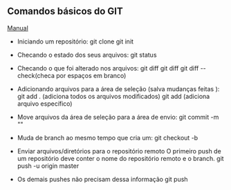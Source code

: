 ## Comandos básicos do GIT                  
[Manual](https://gist.github.com/leocomelli/2545add34e4fec21ec16 )

* Iniciando um repositório:
git clone
git init

* Checando o estado dos seus arquivos:
git status

* Checando o que foi alterado nos arquivos:
git diff
git diff <arquivo>
git diff --check(checa por espaços em branco)

* Adicionando arquivos para a área de seleção (salva mudanças feitas ):
git add . (adiciona todos os arquivos modificados)
git add <arquivo> (adiciona arquivo específico)

* Move arquivos da área de seleção para a área de envio:
git commit -m "<mensagem>"

* Muda de branch ao mesmo tempo que cria um:
git checkout -b <nome-do-branch>

* Enviar arquivos/diretórios para o repositório remoto
O primeiro push de um repositório deve conter o nome do repositório remoto e o branch.
git push -u origin master

* Os demais pushes não precisam dessa informação
git push
